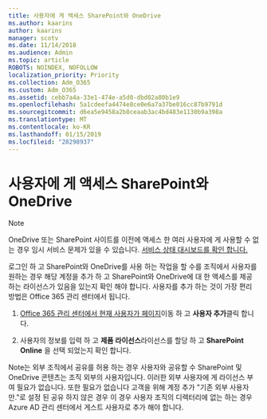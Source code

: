 ```yaml
---
title: 사용자에 게 액세스 SharePoint와 OneDrive
ms.author: kaarins
author: kaarins
manager: scotv
ms.date: 11/14/2018
ms.audience: Admin
ms.topic: article
ROBOTS: NOINDEX, NOFOLLOW
localization_priority: Priority
ms.collection: Adm_O365
ms.custom: Adm_O365
ms.assetid: cebb7a4a-33e1-474e-a5d0-dbd02a80b1e9
ms.openlocfilehash: 5a1cdeefa4474e8ce0e6a7a37be016cc87b9791d
ms.sourcegitcommit: d6ea5e9458a2b8ceaab3ac4bd483e1130b9a398a
ms.translationtype: MT
ms.contentlocale: ko-KR
ms.lasthandoff: 01/15/2019
ms.locfileid: "28298937"
---
```

# <a name="give-users-access-to-sharepoint-and-onedrive"></a>사용자에 게 액세스 SharePoint와 OneDrive

> [!NOTE]
> OneDrive 또는 SharePoint 사이트를 이전에 액세스 한 여러 사용자에 게 사용할 수 없는 경우 임시 서비스 문제가 있을 수 있습니다. [서비스 상태 대시보드를 확인 합니다.](https://portal.office.com/adminportal/home#/servicehealth)
  
로그인 하 고 SharePoint와 OneDrive를 사용 하는 작업을 할 수를 조직에서 사용자를 원하는 경우 해당 계정을 추가 하 고 SharePoint와 OneDrive에 대 한 액세스를 제공 하는 라이선스가 있음을 있는지 확인 해야 합니다. 사용자를 추가 하는 것이 가장 편리 방법은 Office 365 관리 센터에서 됩니다.
  
1. [Office 365 관리 센터에서 현재 사용자가 페이지](https://portal.office.com/adminportal/home#/users)이동 하 고 **사용자 추가**클릭 합니다.
    
2. 사용자의 정보를 입력 하 고 **제품 라이선스**라이선스를 할당 하 고 **SharePoint Online** 을 선택 되었는지 확인 합니다. 
    
Note는 외부 조직에서 공유를 허용 하는 경우 사용자와 공유할 수 SharePoint 및 OneDrive 콘텐츠는 조직 외부의 사용자입니다. 이러한 외부 사용자에 게 라이선스 부여 필요가 없습니다. 또한 필요가 없습니다 고객을 위해 계정 추가 "기존 외부 사용자만."로 설정 된 공유 하지 않은 경우 이 경우 사용자 조직의 디렉터리에 없는 하는 경우 Azure AD 관리 센터에서 게스트 사용자로 추가 해야 합니다.
  

